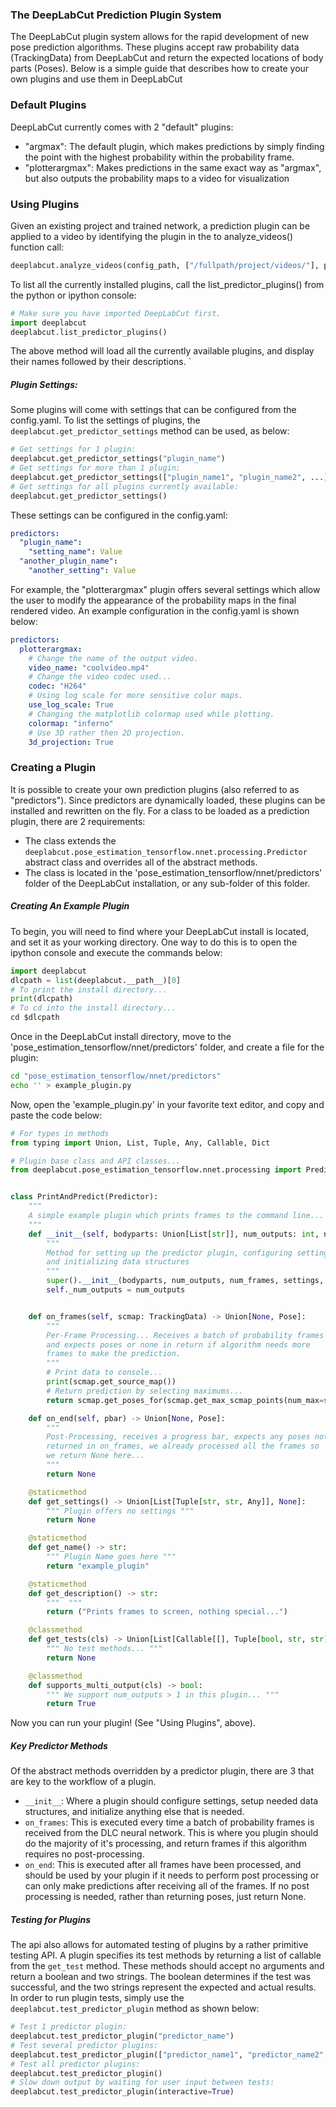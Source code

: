 ### The DeepLabCut Prediction Plugin System

The DeepLabCut plugin system allows for the rapid development of new 
pose prediction algorithms. These plugins accept raw probability data
(TrackingData) from DeepLabCut and return the expected locations of 
body parts (Poses). Below is a simple guide that describes how to create
your own plugins and use them in DeepLabCut

### Default Plugins

DeepLabCut currently comes with 2 "default" plugins:
 - "argmax": The default plugin, which makes predictions by simply finding the 
   point with the highest probability within the probability frame.
 - "plotterargmax": Makes predictions in the same exact way as "argmax",
   but also outputs the probability maps to a video for visualization

### Using Plugins

Given an existing project and trained network, a prediction plugin can be 
applied to a video by identifying the plugin in the to analyze_videos() 
function call:

```python
deeplabcut.analyze_videos(config_path, ["/fullpath/project/videos/"], predictor="plugin_name")
```

To list all the currently installed plugins, call the list_predictor_plugins()
from the python or ipython console:

```python
# Make sure you have imported DeepLabCut first.
import deeplabcut
deeplabcut.list_predictor_plugins()
```
The above method will load all the currently available plugins, and
display their names followed by their descriptions. `


##### Plugin Settings:

Some plugins will come with settings that can be configured from the
config.yaml. To list the settings of plugins,  the 
`deeplabcut.get_predictor_settings` method can be used, as below:

```python
# Get settings for 1 plugin:
deeplabcut.get_predictor_settings("plugin_name")
# Get settings for more than 1 plugin:
deeplabcut.get_predictor_settings(["plugin_name1", "plugin_name2", ...])
# Get settings for all plugins currently available:
deeplabcut.get_predictor_settings()
```

These settings can be configured in the config.yaml:

```yaml
predictors:
  "plugin_name":
    "setting_name": Value
  "another_plugin_name":
    "another_setting": Value
```

For example, the "plotterargmax" plugin offers several settings 
which allow the user to modify the appearance of the probability maps in 
the final rendered video. An example configuration in the config.yaml 
is shown below:

```yaml
predictors:
  plotterargmax:
    # Change the name of the output video.
    video_name: "coolvideo.mp4"
    # Change the video codec used...
    codec: "H264"
    # Using log scale for more sensitive color maps.
    use_log_scale: True
    # Changing the matplotlib colormap used while plotting.
    colormap: "inferno"
    # Use 3D rather then 2D projection.
    3d_projection: True
```

### Creating a Plugin

It is possible to create your own prediction plugins (also referred to 
as "predictors"). Since predictors are dynamically loaded, these plugins
can be installed and rewritten on the fly. For a class to be loaded 
as a prediction plugin, there are 2 requirements:

 - The class extends the `deeplabcut.pose_estimation_tensorflow.nnet.processing.Predictor`
   abstract class and overrides all of the abstract methods. 
 - The class is located in the 'pose_estimation_tensorflow/nnet/predictors' 
   folder of the DeepLabCut installation, or any sub-folder of this 
   folder.

##### Creating An Example Plugin

To begin, you will need to find where your DeepLabCut install is located, 
and set it as your working directory. One way to do this is to open 
the ipython console and execute the commands below:

```python
import deeplabcut
dlcpath = list(deeplabcut.__path__)[0]
# To print the install directory...
print(dlcpath)
# To cd into the install directory...
cd $dlcpath
```

Once in the DeepLabCut install directory, move to the 'pose_estimation_tensorflow/nnet/predictors'
folder, and create a file for the plugin:

```sh
cd "pose_estimation_tensorflow/nnet/predictors"
echo '' > example_plugin.py
```

Now, open the 'example_plugin.py' in your favorite text editor, and 
copy and paste the code below:

```python
# For types in methods
from typing import Union, List, Tuple, Any, Callable, Dict

# Plugin base class and API classes...
from deeplabcut.pose_estimation_tensorflow.nnet.processing import Predictor, TrackingData, Pose


class PrintAndPredict(Predictor):
    """
    A simple example plugin which prints frames to the command line...
    """
    def __init__(self, bodyparts: Union[List[str]], num_outputs: int, num_frames: int, settings: None, video_metadata: Dict[str, Any]):
        """ 
        Method for setting up the predictor plugin, configuring settings, 
        and initializing data structures
        """
        super().__init__(bodyparts, num_outputs, num_frames, settings, video_metadata)
        self._num_outputs = num_outputs


    def on_frames(self, scmap: TrackingData) -> Union[None, Pose]:
        """
        Per-Frame Processing... Receives a batch of probability frames
        and expects poses or none in return if algorithm needs more 
        frames to make the prediction.
        """
        # Print data to console...
        print(scmap.get_source_map())
        # Return prediction by selecting maximums...
        return scmap.get_poses_for(scmap.get_max_scmap_points(num_max=self._num_outputs))

    def on_end(self, pbar) -> Union[None, Pose]:
        """
        Post-Processing, receives a progress bar, expects any poses not
        returned in on_frames, we already processed all the frames so
        we return None here...
        """
        return None

    @staticmethod
    def get_settings() -> Union[List[Tuple[str, str, Any]], None]:
        """ Plugin offers no settings """
        return None

    @staticmethod
    def get_name() -> str:
        """ Plugin Name goes here """
        return "example_plugin"

    @staticmethod
    def get_description() -> str:
        """  """
        return ("Prints frames to screen, nothing special...")

    @classmethod
    def get_tests(cls) -> Union[List[Callable[[], Tuple[bool, str, str]]], None]:
        """ No test methods... """
        return None

    @classmethod
    def supports_multi_output(cls) -> bool:
        """ We support num_outputs > 1 in this plugin... """
        return True
```

Now you can run your plugin! (See "Using Plugins", above).

##### Key Predictor Methods
Of the abstract methods overridden by a predictor plugin, there are 3
that are key to the workflow of a plugin.

 - `__init__`: Where a plugin should configure settings, setup needed 
               data structures, and initialize anything else that is 
               needed.
 - `on_frames`: This is executed every time a batch of probability 
                frames is received from the DLC neural network. This is
                where you plugin should do the majority of it's processing,
                and return frames if this algorithm requires no post-processing.
 - `on_end`: This is executed after all frames have been processed, and
             should be used by your plugin if it needs to perform 
             post processing or can only make predictions after receiving
             all of the frames. If no post processing is needed, rather
             than returning poses, just return None.

##### Testing for Plugins

The api also allows for automated testing of plugins by a rather 
primitive testing API. A plugin specifies its test methods by 
returning a list of callable from the `get_test` method. These methods 
should accept no arguments and return a boolean and two strings. The boolean
determines if the test was successful, and the two strings represent 
the expected and actual results. In order to run plugin tests, simply
use the `deeplabcut.test_predictor_plugin` method as shown below:

```python
# Test 1 predictor plugin:
deeplabcut.test_predictor_plugin("predictor_name")
# Test several predictor plugins:
deeplabcut.test_predictor_plugin(["predictor_name1", "predictor_name2", ...])
# Test all predictor plugins:
deeplabcut.test_predictor_plugin()
# Slow down output by waiting for user input between tests:
deeplabcut.test_predictor_plugin(interactive=True)
```
